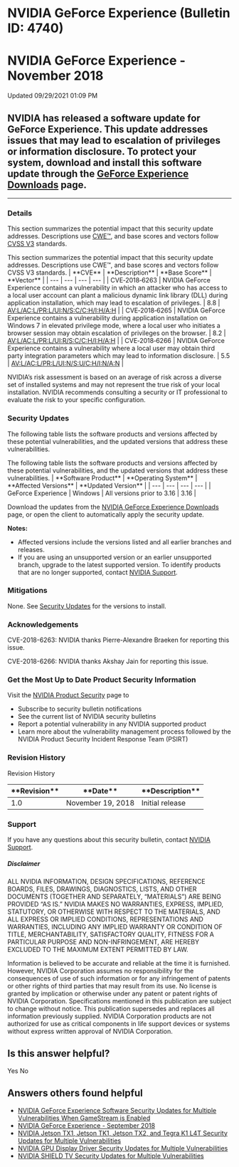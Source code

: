 # NVIDIA GeForce Experience (Bulletin ID: 4740)



 NVIDIA GeForce Experience - November 2018
============================================================




 Updated 09/29/2021 01:09 PM



NVIDIA has released a software update for GeForce Experience. This update addresses issues that may lead to escalation of privileges or information disclosure. To protect your system, download and install this software update through the [GeForce Experience Downloads](https://www.geforce.com/geforce-experience/download) page.
---------------------------------------------------------------------------------------------------------------------------------------------------------------------------------------------------------------------------------------------------------------------------------------------------------------------------------------

 



---




### Details


This section summarizes the potential impact that this security update addresses. Descriptions use [CWE™](https://cwe.mitre.org/), and base scores and vectors follow [CVSS V3](https://www.first.org/cvss/user-guide) standards.




This section summarizes the potential impact that this security update addresses. Descriptions use CWE™, and base scores and vectors follow CVSS V3 standards.
| \*\*CVE\*\* | \*\*Description\*\* | \*\*Base Score\*\* | \*\*Vector\*\* |
| --- | --- | --- | --- |
| CVE‑2018‑6263 | NVIDIA GeForce Experience contains a vulnerability in which an attacker who has access to a local user account can plant a malicious dynamic link library (DLL) during application installation, which may lead to escalation of privileges. | 8.8 | [AV:L/AC:L/PR:L/UI:N/S:C/C:H/I:H/A:H](https://nvd.nist.gov/vuln-metrics/cvss/v3-calculator?vector=AV:L/AC:L/PR:L/UI:N/S:C/C:H/I:H/A:H) |
| CVE‑2018‑6265 | NVIDIA GeForce Experience contains a vulnerability during application installation on Windows 7 in elevated privilege mode, where a local user who initiates a browser session may obtain escalation of privileges on the browser. | 8.2 | [AV:L/AC:L/PR:L/UI:R/S:C/C:H/I:H/A:H](https://nvd.nist.gov/vuln-metrics/cvss/v3-calculator?vector=AV:L/AC:L/PR:L/UI:R/S:C/C:H/I:H/A:H) |
| CVE‑2018‑6266 | NVIDIA GeForce Experience contains a vulnerability where a local user may obtain third party integration parameters which may lead to information disclosure. | 5.5 | [AV:L/AC:L/PR:L/UI:N/S:U/C:H/I:N/A:N](https://nvd.nist.gov/vuln-metrics/cvss/v3-calculator?vector=AV:L/AC:L/PR:L/UI:N/S:U/C:H/I:N/A:N) |


NVIDIA’s risk assessment is based on an average of risk across a diverse set of installed systems and may not represent the true risk of your local installation. NVIDIA recommends consulting a security or IT professional to evaluate the risk to your specific configuration.


 


### Security Updates


The following table lists the software products and versions affected by these potential vulnerabilities, and the updated versions that address these vulnerabilities.




The following table lists the software products and versions affected by these potential vulnerabilities, and the updated versions that address these vulnerabilities.
| \*\*Software Product\*\* | \*\*Operating System\*\* | \*\*Affected Versions\*\* | \*\*Updated Version\*\* |
| --- | --- | --- | --- |
| GeForce Experience | Windows | All versions prior to 3.16 | 3.16 |


Download the updates from the [NVIDIA GeForce Experience Downloads](http://www.geforce.com/geforce-experience/download) page, or open the client to automatically apply the security update.


**Notes:**


* Affected versions include the versions listed and all earlier branches and releases.
* If you are using an unsupported version or an earlier unsupported branch, upgrade to the latest supported version. To identify products that are no longer supported, contact [NVIDIA Support](http://www.nvidia.com/object/support.html).


### 


### Mitigations


None. See [Security Updates](#security-updates) for the versions to install.


### 


### Acknowledgements


CVE-2018-6263: NVIDIA thanks Pierre-Alexandre Braeken for reporting this issue. 


CVE-2018-6266: NVIDIA thanks Akshay Jain for reporting this issue. 
 


### Get the Most Up to Date Product Security Information


Visit the [NVIDIA Product Security](http://www.nvidia.com/security) page to


* Subscribe to security bulletin notifications
* See the current list of NVIDIA security bulletins
* Report a potential vulnerability in any NVIDIA supported product
* Learn more about the vulnerability management process followed by the NVIDIA Product Security Incident Response Team (PSIRT)


### 


### Revision History




Revision History





| \*\*Revision\*\* | \*\*Date\*\* | \*\*Description\*\* |
| --- | --- | --- |
| 1.0 | November 19, 2018 | Initial release |


### 


### Support


If you have any questions about this security bulletin, contact [NVIDIA Support](http://www.nvidia.com/object/support.html).


##### Disclaimer


ALL NVIDIA INFORMATION, DESIGN SPECIFICATIONS, REFERENCE BOARDS, FILES, DRAWINGS, DIAGNOSTICS, LISTS, AND OTHER DOCUMENTS (TOGETHER AND SEPARATELY, “MATERIALS”) ARE BEING PROVIDED “AS IS.” NVIDIA MAKES NO WARRANTIES, EXPRESS, IMPLIED, STATUTORY, OR OTHERWISE WITH RESPECT TO THE MATERIALS, AND ALL EXPRESS OR IMPLIED CONDITIONS, REPRESENTATIONS AND WARRANTIES, INCLUDING ANY IMPLIED WARRANTY OR CONDITION OF TITLE, MERCHANTABILITY, SATISFACTORY QUALITY, FITNESS FOR A PARTICULAR PURPOSE AND NON-INFRINGEMENT, ARE HEREBY EXCLUDED TO THE MAXIMUM EXTENT PERMITTED BY LAW.


Information is believed to be accurate and reliable at the time it is furnished. However, NVIDIA Corporation assumes no responsibility for the consequences of use of such information or for any infringement of patents or other rights of third parties that may result from its use. No license is granted by implication or otherwise under any patent or patent rights of NVIDIA Corporation. Specifications mentioned in this publication are subject to change without notice. This publication supersedes and replaces all information previously supplied. NVIDIA Corporation products are not authorized for use as critical components in life support devices or systems without express written approval of NVIDIA Corporation.










Is this answer helpful?
-----------------------



Yes
No







Answers others found helpful
----------------------------


* [ NVIDIA GeForce Experience Software Security Updates for Multiple Vulnerabilities When GameStream is Enabled](/app/answers/detail/a_id/4685/related/1)
* [ NVIDIA GeForce Experience - September 2018](/app/answers/detail/a_id/4725/related/1)
* [ NVIDIA Jetson TX1, Jetson TK1, Jetson TX2, and Tegra K1 L4T Security Updates for Multiple Vulnerabilities](/app/answers/detail/a_id/4635/related/1)
* [ NVIDIA GPU Display Driver Security Updates for Multiple Vulnerabilities](/app/answers/detail/a_id/4649/related/1)
* [ NVIDIA SHIELD TV Security Updates for Multiple Vulnerabilities](/app/answers/detail/a_id/4631/related/1)








